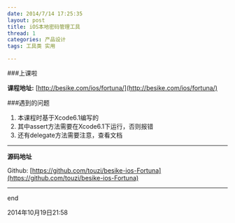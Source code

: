 ```yaml
---
date: 2014/7/14 17:25:35 
layout: post
title: iOS本地密码管理工具
thread: 1
categories: 产品设计
tags: 工具类 实用

---
```



###上课啦

**课程地址:** [http://besike.com/ios/fortuna/](http://besike.com/ios/fortuna/)

###遇到的问题

1. 本课程时基于Xcode6.1编写的
2. 其中assert方法需要在Xcode6.1下运行，否则报错
3. 还有delegate方法需要注意，查看文档

----

**源码地址**

Github: [https://github.com/touzi/besike-ios-Fortuna](https://github.com/touzi/besike-ios-Fortuna)





----

end

2014年10月19日21:58
